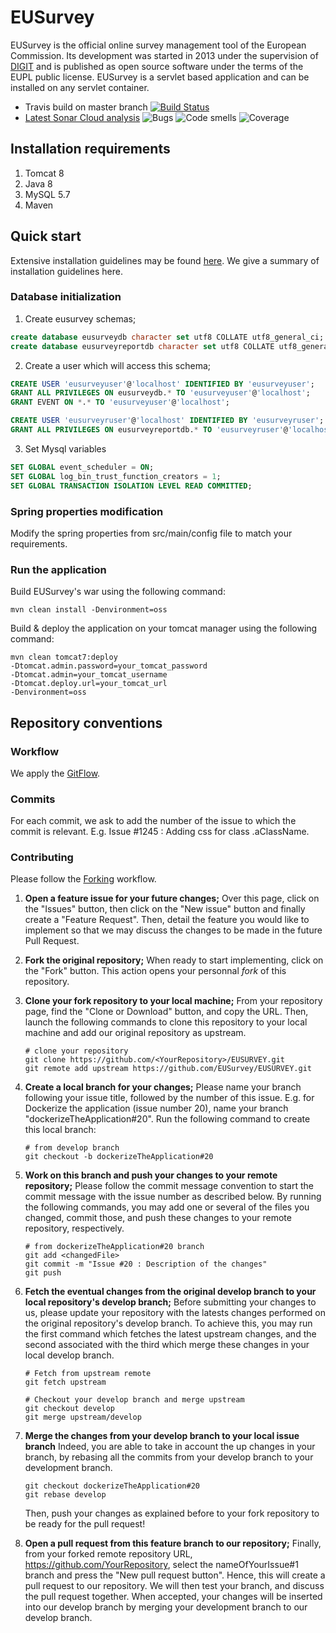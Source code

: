 # EUSurvey
EUSurvey is the official online survey management tool of the European Commission. Its development was started in 2013 under the supervision of [DIGIT](http://ec.europa.eu/dgs/informatics/index_en.htm) and is published as open source software under the terms of the EUPL public license. EUSurvey is a servlet based application and can be installed on any servlet container.
* Travis build on master branch [![Build Status](https://travis-ci.com/EUSurvey/EUSURVEY.svg?branch=master)](https://travis-ci.com/EUSurvey/EUsurvey)
* [Latest Sonar Cloud analysis](https://sonarcloud.io/dashboard?id=EUSURVEY) ![Bugs](https://sonarcloud.io/api/project_badges/measure?project=EUSURVEY&metric=bugs) ![Code smells](https://sonarcloud.io/api/project_badges/measure?project=EUSURVEY&metric=code_smells) ![Coverage](https://sonarcloud.io/api/project_badges/measure?project=EUSURVEY&metric=coverage)

## Installation requirements
1. Tomcat 8
1. Java 8
1. MySQL 5.7
1. Maven

## Quick start
Extensive installation guidelines may be found [here](https://joinup.ec.europa.eu/sites/default/files/document/2017-08/eusurvey_oss_installation_guide_v1_4_0_1.pdf). We give a summary of installation guidelines here.

### Database initialization
1. Create eusurvey schemas;
  ``` sql 
  create database eusurveydb character set utf8 COLLATE utf8_general_ci;
  create database eusurveyreportdb character set utf8 COLLATE utf8_general_ci;
  ```

2. Create a user which will access this schema;
  ``` sql 
  CREATE USER 'eusurveyuser'@'localhost' IDENTIFIED BY 'eusurveyuser'; 
  GRANT ALL PRIVILEGES ON eusurveydb.* TO 'eusurveyuser'@'localhost';
  GRANT EVENT ON *.* TO 'eusurveyuser'@'localhost'; 
  
  CREATE USER 'eusurveyruser'@'localhost' IDENTIFIED BY 'eusurveyruser'; 
  GRANT ALL PRIVILEGES ON eusurveyreportdb.* TO 'eusurveyruser'@'localhost';
  ```

3. Set Mysql variables
  ``` sql 
  SET GLOBAL event_scheduler = ON;
  SET GLOBAL log_bin_trust_function_creators = 1;
  SET GLOBAL TRANSACTION ISOLATION LEVEL READ COMMITTED;
  ```

### Spring properties modification
Modify the spring properties from src/main/config file to match your requirements.

### Run the application
Build EUSurvey's war using the following command:
``` batch
mvn clean install -Denvironment=oss
```

Build & deploy the application on your tomcat manager using the following command:
``` batch
mvn clean tomcat7:deploy 
-Dtomcat.admin.password=your_tomcat_password
-Dtomcat.admin=your_tomcat_username
-Dtomcat.deploy.url=your_tomcat_url
-Denvironment=oss
```

## Repository conventions
### Workflow
We apply the [GitFlow](https://www.atlassian.com/git/tutorials/comparing-workflows/gitflow-workflow).

### Commits
For each commit, we ask to add the number of the issue to which the commit is relevant. E.g.  Issue #1245 : Adding css for class .aClassName. 


### Contributing
Please follow the [Forking](https://help.github.com/en/articles/fork-a-repo) workflow.

1. __Open a feature issue for your future changes;__
    Over this page, click on the "Issues" button, then click on the "New issue" button and finally create a "Feature Request". Then, detail the feature you would like to implement so that we may discuss the changes to be made in the future Pull Request.

2. __Fork the original repository;__
    When ready to start implementing, click on the "Fork" button. This action opens your personnal _fork_ of this repository.

3. __Clone your fork repository to your local machine;__
    From your repository page, find the "Clone or Download" button, and copy the URL. Then, launch the following commands to clone this repository to your local machine and add our original repository as upstream.
    ```batch
    # clone your repository
    git clone https://github.com/<YourRepository>/EUSURVEY.git
    git remote add upstream https://github.com/EUSurvey/EUSURVEY.git
    ```
4. __Create a local branch for your changes;__
    Please name your branch following your issue title, followed by the number of this issue. E.g. for Dockerize the application (issue number 20), name your branch "dockerizeTheApplication#20". Run the following command to create this local branch:
    ``` batch 
    # from develop branch
    git checkout -b dockerizeTheApplication#20
    ```

5. __Work on this branch and push your changes to your remote repository;__
    Please follow the commit message convention to start the commit message with the issue number as described below. By running the following commands, you may add one or several of the files you changed, commit those, and push these changes to your remote repository, respectively.
    ``` batch 
    # from dockerizeTheApplication#20 branch
    git add <changedFile>
    git commit -m "Issue #20 : Description of the changes"
    git push
    ```

6. __Fetch the eventual changes from the original develop branch to your local repository's develop branch;__
    Before submitting your changes to us, please update your repository with the latests changes performed on the original repository's develop branch. To achieve this, you may run the first command which fetches the latest upstream changes, and the second associated with the third which merge these changes in your local develop branch.
    ```batch
    # Fetch from upstream remote
    git fetch upstream
    
    # Checkout your develop branch and merge upstream
    git checkout develop
    git merge upstream/develop
    ```

7. __Merge the changes from your develop branch to your local issue branch__
    Indeed, you are able to take in account the up changes in your branch, by rebasing all the commits from your develop branch to your development branch.
    ```batch 
    git checkout dockerizeTheApplication#20
    git rebase develop
    ```
    Then, push your changes as explained before to your fork repository to be ready for the pull request!

8. __Open a pull request from this feature branch to our repository;__
  Finally, from your forked remote repository URL, https://github.com/YourRepository, select the nameOfYourIssue#1 branch and press the "New pull request button". Hence, this will create a pull request to our repository. We will then test your branch, and discuss the pull request together. When accepted, your changes will be inserted into our develop branch by merging your development branch to our develop branch.



